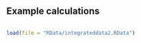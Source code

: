 
<!-- README.md is generated from README.Rmd. Please edit that file -->

## Example calculations

``` r

load(file = "RData/integrateddata2.RData")
```
